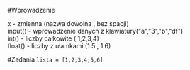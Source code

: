#Wprowadzenie

x - zmienna (nazwa dowolna , bez spacji)<br />
input() - wprowadzenie danych z klawiatury("a","3","b","df")<br />
int() - liczby całkowite ( 1,2,3,4)<br />
float() - liczby z ułamkami (1.5 , 1.6)<br />

#Zadania
``
                  lista = [1,2,3,4,5,6]
``
